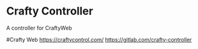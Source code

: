 # Crafty Controller

A controller for CraftyWeb

#Crafty Web
https://craftycontrol.com/
https://gitlab.com/crafty-controller
